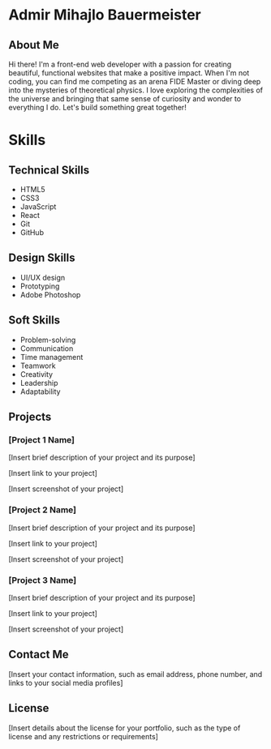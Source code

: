 # Admir Mihajlo Bauermeister

## About Me

Hi there! I'm a front-end web developer with a passion for creating beautiful, functional websites that make a positive impact. When I'm not coding, you can find me competing as an arena FIDE Master or diving deep into the mysteries of theoretical physics. I love exploring the complexities of the universe and bringing that same sense of curiosity and wonder to everything I do. Let's build something great together!

# Skills

## Technical Skills
- HTML5
- CSS3
- JavaScript
- React
- Git
- GitHub

## Design Skills
- UI/UX design
- Prototyping
- Adobe Photoshop

## Soft Skills

- Problem-solving
- Communication
- Time management
- Teamwork
- Creativity
- Leadership
- Adaptability


## Projects

### [Project 1 Name]

[Insert brief description of your project and its purpose]

[Insert link to your project]

[Insert screenshot of your project]

### [Project 2 Name]

[Insert brief description of your project and its purpose]

[Insert link to your project]

[Insert screenshot of your project]

### [Project 3 Name]

[Insert brief description of your project and its purpose]

[Insert link to your project]

[Insert screenshot of your project]

## Contact Me

[Insert your contact information, such as email address, phone number, and links to your social media profiles]

## License

[Insert details about the license for your portfolio, such as the type of license and any restrictions or requirements]
